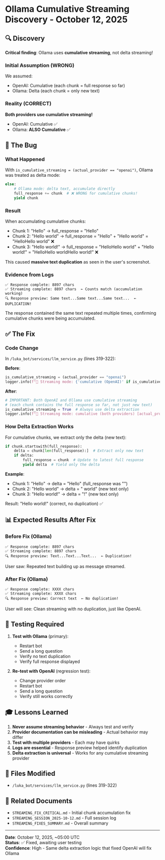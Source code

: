 # Ollama Cumulative Streaming Discovery - October 12, 2025

## 🔍 Discovery

**Critical finding**: Ollama uses **cumulative streaming**, not delta streaming!

### Initial Assumption (WRONG)
We assumed:
- OpenAI: Cumulative (each chunk = full response so far)
- Ollama: Delta (each chunk = only new text)

### Reality (CORRECT)
**Both providers use cumulative streaming!**
- OpenAI: Cumulative ✅
- Ollama: **ALSO Cumulative** ✅

## 🐛 The Bug

### What Happened
With `is_cumulative_streaming = (actual_provider == "openai")`, Ollama was treated as delta mode:

```python
else:
    # Ollama mode: delta text, accumulate directly
    full_response += chunk  # ❌ WRONG for cumulative chunks!
    yield chunk
```

### Result
When accumulating cumulative chunks:
- Chunk 1: "Hello" → full_response = "Hello"
- Chunk 2: "Hello world" → full_response = "Hello" + "Hello world" = "HelloHello world" ❌
- Chunk 3: "Hello world!" → full_response = "HelloHello world" + "Hello world!" = "HelloHello worldHello world!" ❌

This caused **massive text duplication** as seen in the user's screenshot.

### Evidence from Logs
```
✅ Response complete: 8897 chars
✅ Streaming complete: 8897 chars  ← Counts match (accumulation working)
🔍 Response preview: Same text...Same text...Same text...  ← DUPLICATION!
```

The response contained the same text repeated multiple times, confirming cumulative chunks were being accumulated.

## ✅ The Fix

### Code Change
In `/luka_bot/services/llm_service.py` (lines 319-322):

**Before**:
```python
is_cumulative_streaming = (actual_provider == "openai")
logger.info(f"🔄 Streaming mode: {'cumulative (OpenAI)' if is_cumulative_streaming else 'delta (Ollama)'} [actual_provider={actual_provider}, ctx_provider={ctx.llm_provider}]")
```

**After**:
```python
# IMPORTANT: Both OpenAI and Ollama use cumulative streaming
# (each chunk contains the full response so far, not just new text)
is_cumulative_streaming = True  # Always use delta extraction
logger.info(f"🔄 Streaming mode: cumulative (both providers) [actual_provider={actual_provider}, ctx_provider={ctx.llm_provider}]")
```

### How Delta Extraction Works
For cumulative chunks, we extract only the delta (new text):

```python
if chunk.startswith(full_response):
    delta = chunk[len(full_response):]  # Extract only new text
    if delta:
        full_response = chunk  # Update to latest full response
        yield delta  # Yield only the delta
```

**Example**:
- Chunk 1: "Hello" → delta = "Hello" (full_response was "")
- Chunk 2: "Hello world" → delta = " world" (new text only)
- Chunk 3: "Hello world!" → delta = "!" (new text only)

Result: "Hello world!" (correct, no duplication) ✅

## 📊 Expected Results After Fix

### Before Fix (Ollama)
```
✅ Response complete: 8897 chars
✅ Streaming complete: 8897 chars
🔍 Response preview: Text...Text...Text...  ← Duplication!
```

User saw: Repeated text building up as message streamed.

### After Fix (Ollama)
```
✅ Response complete: XXXX chars
✅ Streaming complete: XXXX chars
🔍 Response preview: Correct text  ← No duplication!
```

User will see: Clean streaming with no duplication, just like OpenAI.

## 🧪 Testing Required

1. **Test with Ollama** (primary):
   - Restart bot
   - Send a long question
   - Verify no text duplication
   - Verify full response displayed

2. **Re-test with OpenAI** (regression test):
   - Change provider order
   - Restart bot
   - Send a long question
   - Verify still works correctly

## 🎓 Lessons Learned

1. **Never assume streaming behavior** - Always test and verify
2. **Provider documentation can be misleading** - Actual behavior may differ
3. **Test with multiple providers** - Each may have quirks
4. **Logs are essential** - Response preview helped identify duplication
5. **Delta extraction is universal** - Works for any cumulative streaming provider

## 📁 Files Modified

- `/luka_bot/services/llm_service.py` (lines 319-322)

## 🔗 Related Documents

- `STREAMING_FIX_CRITICAL.md` - Initial chunk accumulation fix
- `STREAMING_SESSION_2025-10-12.md` - Full session log
- `STREAMING_FIXES_SUMMARY.md` - Overall summary

---

**Date**: October 12, 2025, ~05:00 UTC  
**Status**: ✅ Fixed, awaiting user testing  
**Confidence**: High - Same delta extraction logic that fixed OpenAI will fix Ollama

